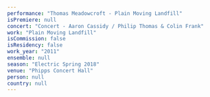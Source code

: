 ```yaml
---
performance: "Thomas Meadowcroft - Plain Moving Landfill"
isPremiere: null
concert: "Concert - Aaron Cassidy / Philip Thomas & Colin Frank"
work: "Plain Moving Landfill"
isCommission: false
isResidency: false
work_year: "2011"
ensemble: null
season: "Electric Spring 2018"
venue: "Phipps Concert Hall"
person: null
country: null
---
```


